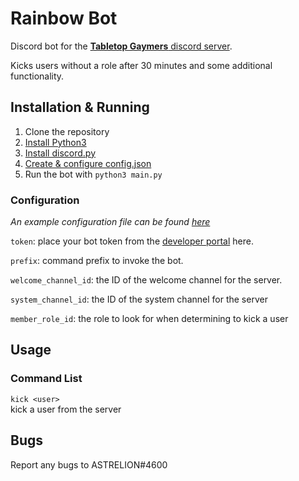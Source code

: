 # Rainbow Bot
Discord bot for the [**Tabletop Gaymers** discord server](https://tabletopgaymers.org/discord/).

Kicks users without a role after 30 minutes and some additional functionality.

## Installation & Running
1. Clone the repository
2. [Install Python3](https://www.python.org/)
3. [Install discord.py](https://discordpy.readthedocs.io/en/latest/intro.html)
4. [Create & configure config.json](#configuration)
5. Run the bot with `python3 main.py`

### Configuration
*An example configuration file can be found [here](config.json.example)*

`token`: place your bot token from the [developer portal](https://discordapp.com/developers/applications/) here.

`prefix`: command prefix to invoke the bot.

`welcome_channel_id`: the ID of the welcome channel for the server.

`system_channel_id`: the ID of the system channel for the server

`member_role_id`: the role to look for when determining to kick a user

## Usage

### Command List
`kick <user>`  
kick a user from the server

## Bugs
Report any bugs to ASTRELION#4600